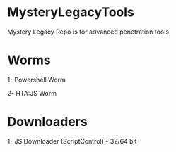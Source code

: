 # MysteryLegacyTools
Mystery Legacy Repo is for advanced penetration tools

# Worms
1- Powershell Worm

2- HTA:JS Worm

# Downloaders

1- JS Downloader (ScriptControl) - 32/64 bit

